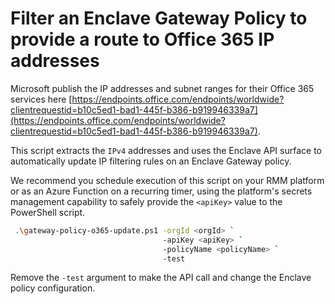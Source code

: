 # Filter an Enclave Gateway Policy to provide a route to Office 365 IP addresses

Microsoft publish the IP addresses and subnet ranges for their Office 365 services here [https://endpoints.office.com/endpoints/worldwide?clientrequestid=b10c5ed1-bad1-445f-b386-b919946339a7](https://endpoints.office.com/endpoints/worldwide?clientrequestid=b10c5ed1-bad1-445f-b386-b919946339a7).

This script extracts the `IPv4` addresses and uses the Enclave API surface to automatically update IP filtering rules on an Enclave Gateway policy.

We recommend you schedule execution of this script on your RMM platform or as an Azure Function on a recurring timer, using the platform's secrets management capability to safely provide the `<apiKey>` value to the PowerShell script.

```bash
 .\gateway-policy-o365-update.ps1 -orgId <orgId> `
                                  -apiKey <apiKey> `
                                  -policyName <policyName> `
                                  -test
```

Remove the `-test` argument to make the API call and change the Enclave policy configuration.